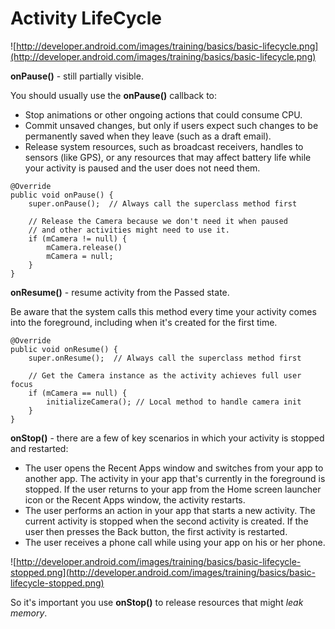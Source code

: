 # Activity LifeCycle #

![http://developer.android.com/images/training/basics/basic-lifecycle.png](http://developer.android.com/images/training/basics/basic-lifecycle.png)

**onPause()** - still partially visible.

You should usually use the **onPause()** callback to:

  * Stop animations or other ongoing actions that could consume CPU.
  * Commit unsaved changes, but only if users expect such changes to be permanently saved when they leave (such as a draft email).
  * Release system resources, such as broadcast receivers, handles to sensors (like GPS), or any resources that may affect battery life while your activity is paused and the user does not need them.

```
@Override
public void onPause() {
    super.onPause();  // Always call the superclass method first

    // Release the Camera because we don't need it when paused
    // and other activities might need to use it.
    if (mCamera != null) {
        mCamera.release()
        mCamera = null;
    }
}
```

**onResume()** - resume activity from the Passed state.

Be aware that the system calls this method every time your activity comes into the foreground, including when it's created for the first time.

```
@Override
public void onResume() {
    super.onResume();  // Always call the superclass method first

    // Get the Camera instance as the activity achieves full user focus
    if (mCamera == null) {
        initializeCamera(); // Local method to handle camera init
    }
}
```

**onStop()** - there are a few of key scenarios in which your activity is stopped and restarted:
  * The user opens the Recent Apps window and switches from your app to another app. The activity in your app that's currently in the foreground is stopped. If the user returns to your app from the Home screen launcher icon or the Recent Apps window, the activity restarts.
  * The user performs an action in your app that starts a new activity. The current activity is stopped when the second activity is created. If the user then presses the Back button, the first activity is restarted.
  * The user receives a phone call while using your app on his or her phone.

![http://developer.android.com/images/training/basics/basic-lifecycle-stopped.png](http://developer.android.com/images/training/basics/basic-lifecycle-stopped.png)

So it's important you use **onStop()** to release resources that might _leak memory_.